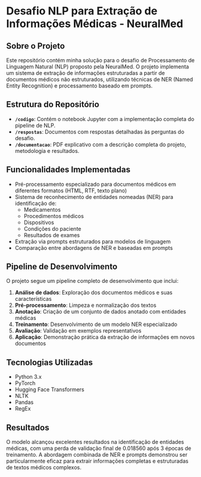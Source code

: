 # Desafio NLP para Extração de Informações Médicas - NeuralMed

## Sobre o Projeto

Este repositório contém minha solução para o desafio de Processamento de Linguagem Natural (NLP) proposto pela NeuralMed. O projeto implementa um sistema de extração de informações estruturadas a partir de documentos médicos não estruturados, utilizando técnicas de NER (Named Entity Recognition) e processamento baseado em prompts.

## Estrutura do Repositório

- **`/codigo`**: Contém o notebook Jupyter com a implementação completa do pipeline de NLP.
- **`/respostas`**: Documentos com respostas detalhadas às perguntas do desafio.
- **`/documentacao`**: PDF explicativo com a descrição completa do projeto, metodologia e resultados.

## Funcionalidades Implementadas

- Pré-processamento especializado para documentos médicos em diferentes formatos (HTML, RTF, texto plano)
- Sistema de reconhecimento de entidades nomeadas (NER) para identificação de:
  - Medicamentos
  - Procedimentos médicos
  - Dispositivos
  - Condições do paciente
  - Resultados de exames
- Extração via prompts estruturados para modelos de linguagem
- Comparação entre abordagens de NER e baseadas em prompts

## Pipeline de Desenvolvimento

O projeto segue um pipeline completo de desenvolvimento que inclui:

1. **Análise de dados**: Exploração dos documentos médicos e suas características
2. **Pré-processamento**: Limpeza e normalização dos textos
3. **Anotação**: Criação de um conjunto de dados anotado com entidades médicas
4. **Treinamento**: Desenvolvimento de um modelo NER especializado
5. **Avaliação**: Validação em exemplos representativos
6. **Aplicação**: Demonstração prática da extração de informações em novos documentos

## Tecnologias Utilizadas

- Python 3.x
- PyTorch
- Hugging Face Transformers
- NLTK
- Pandas
- RegEx

## Resultados

O modelo alcançou excelentes resultados na identificação de entidades médicas, com uma perda de validação final de 0.018560 após 3 épocas de treinamento. A abordagem combinada de NER e prompts demonstrou ser particularmente eficaz para extrair informações completas e estruturadas de textos médicos complexos.
